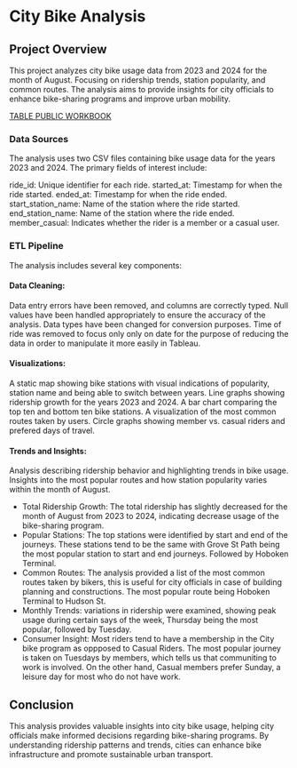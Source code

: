 # City Bike Analysis

## Project Overview
This project analyzes city bike usage data from 2023 and 2024 for the month of August. Focusing on ridership trends, station popularity, and common routes. The analysis aims to provide insights for city officials to enhance bike-sharing programs and improve urban mobility.

[TABLE PUBLIC WORKBOOK](https://public.tableau.com/views/Bike_Ride_NJ_NYC/Story1?:language=en-US&publish=yes&:sid=&:redirect=auth&:display_count=n&:origin=viz_share_link)


### Data Sources
The analysis uses two CSV files containing bike usage data for the years 2023 and 2024. The primary fields of interest include:

ride_id: Unique identifier for each ride.
started_at: Timestamp for when the ride started.
ended_at: Timestamp for when the ride ended.
start_station_name: Name of the station where the ride started.
end_station_name: Name of the station where the ride ended.
member_casual: Indicates whether the rider is a member or a casual user.

### ETL Pipeline 
The analysis includes several key components:

#### Data Cleaning:

Data entry errors have been removed, and columns are correctly typed. Null values have been handled appropriately to ensure the accuracy of the analysis. Data types have been changed for conversion purposes. 
Time of ride was removed to focus only only on date for the purpose of reducing the data in order to manipulate it more easily in Tableau. 

#### Visualizations:

A static map showing bike stations with visual indications of popularity, station name and being able to switch between years.
Line graphs showing ridership growth for the years 2023 and 2024.
A bar chart comparing the top ten and bottom ten bike stations.
A visualization of the most common routes taken by users.
Circle graphs showing member vs. casual riders and prefered days of travel. 

#### Trends and Insights:

Analysis describing ridership behavior and highlighting trends in bike usage.
Insights into the most popular routes and how station popularity varies within the month of August.

* Total Ridership Growth: The total ridership has slightly decreased for the month of August from 2023 to 2024, indicating decrease usage of the bike-sharing program.
* Popular Stations: The top stations were identified by start and end of the journeys. These stations tend to be the same with Grove St Path being the most popular station to start and end journeys. Followed by Hoboken Terminal. 
* Common Routes: The analysis provided a list of the most common routes taken by bikers, this is useful for city officials in case of building planning and constructions. The most popular route being Hoboken Terminal to Hudson St. 
* Monthly Trends: variations in ridership were examined, showing peak usage during certain says of the week, Thursday being the most popular, followed by Tuesday.
* Consumer Insight: Most riders tend to have a membership in the City bike program as oppposed to Casual Riders. The most popular journey is taken on Tuesdays by members, which tells us that communiting to work is involved. On the other hand, Casual members prefer Sunday, a leisure day for most who do not have work. 


## Conclusion
This analysis provides valuable insights into city bike usage, helping city officials make informed decisions regarding bike-sharing programs. By understanding ridership patterns and trends, cities can enhance bike infrastructure and promote sustainable urban transport.

